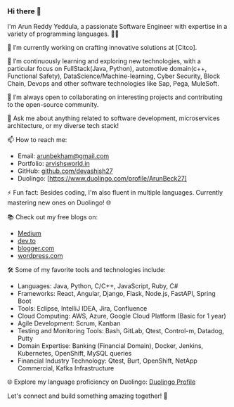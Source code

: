 ### Hi there 👋

I'm Arun Reddy Yeddula, a passionate Software Engineer with expertise in a variety of programming languages. 👨‍💻

🔭 I’m currently working on crafting innovative solutions at [Citco].

🌱 I’m continuously learning and exploring new technologies, with a particular focus on FullStack(Java, Python), 
automotive domain(c++, Functional Safety), DataScience/Machine-learning, Cyber Security, Block Chain, Devops 
and other software technologies like Sap, Pega, MuleSoft.

👯 I’m always open to collaborating on interesting projects and contributing to the open-source community.

💬 Ask me about anything related to software development, microservices architecture, or my diverse tech stack!

📫 How to reach me:
   - Email: arunbekham@gmail.com
   - Portfolio: [arvishsworld.in](https://arvishsworld.in)
   - GitHub: [github.com/devashish27](https://github.com/devashish27)
   - Duolingo: [https://www.duolingo.com/profile/ArunBeck27]

⚡ Fun fact: Besides coding, I'm also fluent in multiple languages. Currently mastering new ones on Duolingo! 🌐

📚 Check out my free blogs on:
   - [Medium](https://medium.com/@kayrakyzaghan11turkishgods.com)
   - [dev.to]((https://dev.to/tyron27))
   - [blogger.com](https://www.blogger.com/blog/posts/178969138573611009?hl=en&tab=jj)
   - [wordpress.com](https://wordpress.com/plans/vishnushivasjourney.wordpress.com)

🛠️ Some of my favorite tools and technologies include:
   - Languages: Java, Python, C/C++, JavaScript, Ruby, C#
   - Frameworks: React, Angular, Django, Flask, Node.js, FastAPI, Spring Boot
   - Tools: Eclipse, IntelliJ IDEA, Jira, Confluence
   - Cloud Computing: AWS, Azure, Google Cloud Platform (Basic for 1 year)
   - Agile Development: Scrum, Kanban
   - Testing and Monitoring Tools: Bash, GitLab, Qtest, Control-m, Datadog, Putty
   - Domain Expertise: Banking (Financial Domain), Docker, Jenkins, Kubernetes, OpenShift, MySQL queries
   - Financial Industry Technology: Qtest, Burt, OpenShift, NetApp Commercial, Kafka Infrastructure

🌐 Explore my language proficiency on Duolingo: [Duolingo Profile](https://www.duolingo.com/profile/ArunBeck27)

Let's connect and build something amazing together! 🚀
